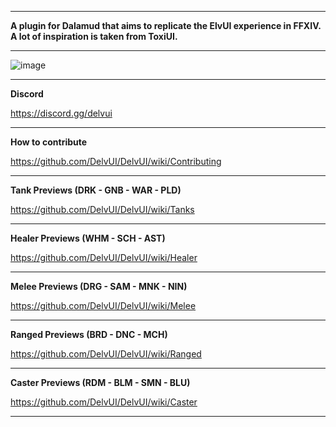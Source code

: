 ***
**A plugin for Dalamud that aims to replicate the ElvUI experience in FFXIV. A lot of inspiration is taken from ToxiUI.**  
***

![image](https://i.imgur.com/AmbyNFD.png)
***

**Discord**  

https://discord.gg/delvui
***

**How to contribute**  

https://github.com/DelvUI/DelvUI/wiki/Contributing  
***

**Tank Previews (DRK - GNB - WAR - PLD)**  

https://github.com/DelvUI/DelvUI/wiki/Tanks  
***

**Healer Previews (WHM - SCH - AST)**  

https://github.com/DelvUI/DelvUI/wiki/Healer  
***

**Melee Previews (DRG - SAM - MNK - NIN)**  

https://github.com/DelvUI/DelvUI/wiki/Melee  
***

**Ranged Previews (BRD - DNC - MCH)**  

https://github.com/DelvUI/DelvUI/wiki/Ranged  
***

**Caster Previews (RDM - BLM - SMN - BLU)**  

https://github.com/DelvUI/DelvUI/wiki/Caster  
***

